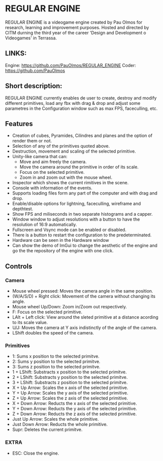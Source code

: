 # REGULAR ENGINE

REGULAR ENGINE is a videogame engine created by Pau Olmos for research, learning and improvement purposes. Hosted and directed by CITM durning the third year of the career 'Design and Development o Videogames' in Terrassa.

## LINKS:

Engine: https://github.com/PauOlmos/REGULAR_ENGINE
Coder: https://github.com/PauOlmos

## Short description:

REGULAR ENGINE currently enables de user to create, destroy and modify different primitives, load any fbx with drag & drop and adjust some parametres in the Configuration window such as max FPS, faceculling, etc.

## Features

* Creation of cubes, Pyramides, Cilindres and planes and the option of render them or not.
* Selection of any of the primitives quoted above.
* Destruction, movement and scaling of the selected primitive.
* Unity-like camera that can:
  * Move and aim freely the camera.
  * Move the camera around the primitive in order of its scale. 
  * Focus on the selected primitive.
  *  Zoom in and zoom out with the mouse wheel.
* Inspector which shows the current rimitives in the scene.
* Console with information of the events.
* Supports loading files form any part of the computer and with drag and drop.
* Enable/disable options for lightning, faceculling, wireframe and depthtest.
* Show FPS and miliseconds in two separate histograms and a capper.
* Window window to adjust resolutions with a button to have the resolution of 16:9 automatically.
* Fullscreen and Vsync mode can be enabled or disabled.
* There is a button to restart the configuration to the predeterminated.
* Hardware can be seen in the Hardware window
* Can show the demo of ImGui to change the aesthetic of the engine and go the the repository of the engine with one click.

## Controls

### Camera
* Mouse wheel pressed: Moves the camera angle in the same position.
* (W/A/S/D) + Right click: Movement of the camera without changing its angle.
* Mouse wheel Up/Down: Zoom in/Zoom out respectively.
* F: Focus on the selected primitive.
* LAlt + Left click: View around the sleted primitive at a distance acording to its scale value.
* U/J: Moves the camera at Y axis indistinctly of the angle of the camera.
* LShift doubles the speed of the camera.
### Primitives
* 1: Sums x position to the selected primitve.
* 2: Sums y position to the selected primitve.
* 3: Sums z position to the selected primitve.
* 1 + LShift: Substracts x position to the selected primitve.
* 2 + LShift: Substracts y position to the selected primitve.
* 3 + LShift: Substracts z position to the selected primitve.
* X + Up Arrow: Scales the x axis of the selected primitive.
* Y + Up Arrow: Scales the y axis of the selected primitive.
* Z + Up Arrow: Scales the z axis of the selected primitive.
* X + Down Arrow: Reducts the x axis of the selected primitive.
* Y + Down Arrow: Reducts the y axis of the selected primitive.
* Z + Down Arrow: Reducts the z axis of the selected primitive.
* Just Up Arrow: Scales the whole primitive.
* Just Down Arrow: Reducts the whole primitive.
* Supr: Deletes the current primitve.
### EXTRA
* ESC: Close the engine.

